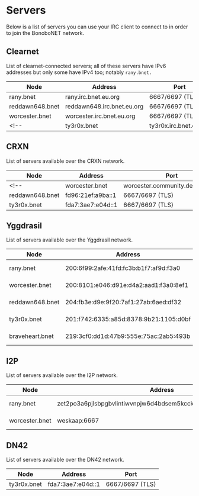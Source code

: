 Servers
=======

Below is a list of servers you can use your IRC client to connect to in order to join the BonoboNET network.

## Clearnet

List of clearnet-connected servers; all of these servers have IPv6 addresses but only some have IPv4 too; notably `rany.bnet.`

| Node            | Address                    | Port            |
|-----------------|----------------------------|-----------------|
| rany.bnet       | rany.irc.bnet.eu.org       | 6667/6697 (TLS) |
| reddawn648.bnet | reddawn648.irc.bnet.eu.org | 6667/6697 (TLS) |
| worcester.bnet  | worcester.irc.bnet.eu.org  | 6667/6697 (TLS) |
<!-- | ty3r0x.bnet     | ty3r0x.irc.bnet.eu.org     | 6667/6697 (TLS) | -->

<!-- | reddawn648.bnet | 41.157.98.109 | 9006 | -->

## CRXN

List of servers available over the CRXN network.

| Node            | Address                         | Port            |
|-----------------|---------------------------------|-----------------|
<!-- | worcester.bnet  | worcester.community.deavmi.crxn | 6667/6697 (TLS) | -->
| reddawn648.bnet | fd96:21ef:a9ba::1               | 6667/6697 (TLS) |
| ty3r0x.bnet     | fda7:3ae7:e04d::1               | 6667/6697 (TLS) |

## Yggdrasil

List of servers available over the Yggdrasil network.

| Node            | Address                                | Port            |
|-----------------|----------------------------------------|-----------------|
| rany.bnet       | 200:6f99:2afe:41fd:fc3b:b1f7:af9d:f3a0 | 6667/6697 (TLS) |
| worcester.bnet  | 200:8101:e046:d91e:d4a2:aad1:f3a0:8ef1 | 6667/6697 (TLS) |
| reddawn648.bnet | 204:fb3e:d9e:9f20:7af1:27ab:6aed:df32  | 6667/6697 (TLS) |
| ty3r0x.bnet     | 201:f742:6335:a85d:8378:9b21:1105:d0bf | 6667/6697 (TLS) |
| braveheart.bnet | 219:3cf0:dd1d:47b9:555e:75ac:2ab5:493b | 6667/6697 (TLS) |

## I2P

List of servers available over the I2P network.

| Node            | Address                                                      	  | Type       |
|-----------------|-------------------------------------------------------------------|------------|
| rany.bnet 	  | zet2po3a6pjlsbpgbvlintiwvnpjw6d4bdsem5kcckbqiroebq3q.b32.i2p:6667 | No SSL/TLS |
| worcester.bnet  | weskaap:6667                                                      | No SSL/TLS |

## DN42

List of servers available over the DN42 network.

| Node        |  Address          | Port            |
|-------------|-------------------|-----------------|
| ty3r0x.bnet | fda7:3ae7:e04d::1 | 6667/6697 (TLS) |
